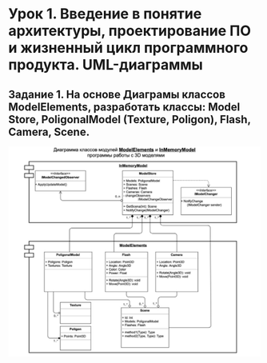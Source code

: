 # Урок 1. Введение в понятие архитектуры, проектирование ПО и жизненный цикл программного продукта. UML-диаграммы

## Задание 1. На основе Диаграмы классов ModelElements, разработать классы: Model Store, PoligonalModel (Texture, Poligon), Flash, Camera, Scene.
![UML-Diagramma](image.png)